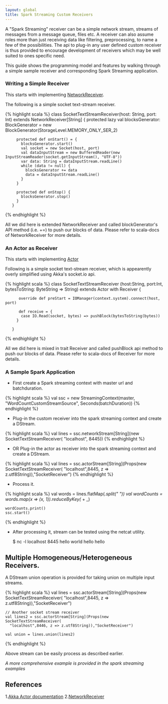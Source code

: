 ```yaml
---
layout: global
title: Spark Streaming Custom Receivers
---
```


A "Spark Streaming" receiver can be a simple network stream, streams of messages from a message queue, files etc. A receiver can also assume roles more than just receiving data like filtering, preprocessing, to name a few of the possibilities. The api to plug-in any user defined custom receiver is thus provided to encourage development of receivers which may be well suited to ones specific need.

This guide shows the programming model and features by walking through a simple sample receiver and corresponding Spark Streaming application.

### Writing a Simple Receiver

This starts with implementing [NetworkReceiver](api/scala/index.html#org.apache.spark.streaming.dstream.NetworkReceiver).

The following is a simple socket text-stream receiver.

{% highlight scala %}
       class SocketTextStreamReceiver(host: String, port: Int)
         extends NetworkReceiver[String]
       {
         protected lazy val blocksGenerator: BlockGenerator =
           new BlockGenerator(StorageLevel.MEMORY_ONLY_SER_2)

         protected def onStart() = {
           blocksGenerator.start()
           val socket = new Socket(host, port)
           val dataInputStream = new BufferedReader(new InputStreamReader(socket.getInputStream(), "UTF-8"))
           var data: String = dataInputStream.readLine()
           while (data != null) {
             blocksGenerator += data
             data = dataInputStream.readLine()
           }
         }

         protected def onStop() {
           blocksGenerator.stop()
         }
       }
{% endhighlight %}


All we did here is extended NetworkReceiver and called blockGenerator's API method (i.e. +=) to push our blocks of data. Please refer to scala-docs of NetworkReceiver for more details.


### An Actor as Receiver

This starts with implementing [Actor](#References)

Following is a simple socket text-stream receiver, which is appearently overly simplified using Akka's socket.io api.

{% highlight scala %}
       class SocketTextStreamReceiver (host:String,
         port:Int,
         bytesToString: ByteString => String) extends Actor with Receiver {

          override def preStart = IOManager(context.system).connect(host, port)

          def receive = {
           case IO.Read(socket, bytes) => pushBlock(bytesToString(bytes))
         }

       }
{% endhighlight %}

All we did here is mixed in trait Receiver and called pushBlock api method to push our blocks of data. Please refer to scala-docs of Receiver for more details.

### A Sample Spark Application

* First create a Spark streaming context with master url and batchduration.

{% highlight scala %}
    val ssc = new StreamingContext(master, "WordCountCustomStreamSource",
      Seconds(batchDuration))
{% endhighlight %}

* Plug-in the custom receiver into the spark streaming context and create a DStream.

{% highlight scala %}
    val lines = ssc.networkStream[String](new SocketTextStreamReceiver(
      "localhost", 8445))
{% endhighlight %}

* OR Plug-in the actor as receiver into the spark streaming context and create a DStream.

{% highlight scala %}
    val lines = ssc.actorStream[String](Props(new SocketTextStreamReceiver(
      "localhost",8445, z => z.utf8String)),"SocketReceiver")
{% endhighlight %}

* Process it.

{% highlight scala %}
    val words = lines.flatMap(_.split(" "))
    val wordCounts = words.map(x => (x, 1)).reduceByKey(_ + _)

    wordCounts.print()
    ssc.start()
{% endhighlight %}

* After processing it, stream can be tested using the netcat utility.

     $ nc -l localhost 8445
     hello world
     hello hello


## Multiple Homogeneous/Heterogeneous Receivers.

A DStream union operation is provided for taking union on multiple input streams.

{% highlight scala %}
    val lines = ssc.actorStream[String](Props(new SocketTextStreamReceiver(
      "localhost",8445, z => z.utf8String)),"SocketReceiver")

    // Another socket stream receiver
    val lines2 = ssc.actorStream[String](Props(new SocketTextStreamReceiver(
      "localhost",8446, z => z.utf8String)),"SocketReceiver")

    val union = lines.union(lines2)
{% endhighlight %}

Above stream can be easily process as described earlier.

_A more comprehensive example is provided in the spark streaming examples_

## References

1.[Akka Actor documentation](http://doc.akka.io/docs/akka/2.0.5/scala/actors.html)
2.[NetworkReceiver](api/scala/index.html#org.apache.spark.streaming.dstream.NetworkReceiver)
